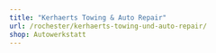 ```yaml
---
title: "Kerhaerts Towing & Auto Repair"
url: /rochester/kerhaerts-towing-und-auto-repair/
shop: Autowerkstatt
---
```

